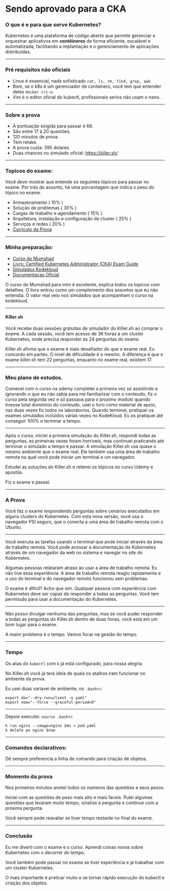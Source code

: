 # Sendo aprovado para a CKA

### O que é e para que serve Kubernetes?

Kubernetes é uma plataforma de código aberto que permite gerenciar e orquestrar aplicativos em **contêineres** de forma eficiente, escalável e automatizada, facilitando a implantação e o gerenciamento de aplicações distribuídas.

---

### Pré requisitos não oficiais

- Linux é essencial, nada sofisticado ```cat, ls, rm, find, grep, awk```
- Bom, se o k8s é um gerenciador de containers, você tem que entender deles ```docker cri-o```. 
- Vim é o editor oficial do kubectl, profissionais serios não usam o nano.

---
### Sobre a prova

- À pontuação exigida para passar é 66.
- São entre 17 à 20 questões.
- 120 minutos de prova.
- Tem retake. 
- A prova custa: 395 dolares.
- Duas chances no simulado oficial: https://killer.sh/

---
### Topicos do exame: 

Você deve mostrar que entende os seguintes tópicos para passar no exame. Por trás do assunto, há uma porcentagem que indica o peso do tópico no exame.
- Armazenamento ( 10% )
- Solução de problemas ( 30% )
- Cargas de trabalho e agendamento ( 15% )
- Arquitetura, instalação e configuração de cluster ( 25% ) 
- Serviços e redes ( 20% )
- [Curriculo da Prova](https://github.com/cncf/curriculum/blob/master/CKA_Curriculum_v1.27.pdf)

---
### Minha preparação:

- [Curso do Mumshad](https://www.udemy.com/course/certified-kubernetes-administrator-with-practice-tests/)
- [Livro: Certified Kubernetes Administrator (CKA) Exam Guide](https://www.packtpub.com/product/certified-kubernetes-administrator-cka-exam-guide/9781803238265)
- [Simulados Kodekloud](https://kodekloud.com/topic/lab-cka-mock-exam-1/)
- [Documentacao Oficial](https://kubernetes.io/docs/)

O curso do Mumshad para mim é excelente, explica todos os topicos com detalhes. O livro entrou como um complemento dos assuntos que eu não entendia. O valor real veio nos simulados que acompanham o curso na kodekloud.

---

#### Killer.sh

Você recebe duas sessões gratuitas de simulador do Killer.sh ao comprar o exame. A cada sessão, você tem acesso de 36 horas a um cluster Kubernetes, onde precisa responder às 24 perguntas do exame.

Killer.sh afirma que o exame é mais desafiador do que o exame real. Eu concordo em partes. O nivel de dificuldade é o mesmo. A diferença é que o exame killer.sh tem 22 perguntas, enquanto no exame real, existem 17.

---
### Meu plano de estudos.

Comecei com o curso na udemy completei a primeira vez só assistindo e ignorando o que eu não sabia para me familiarizar com o conteudo, fiz o curso pela segunda vez e só passava para o proximo modulo quando tivesse total domininio do conteudo, usei o livro como material de apoio, nas duas vezes fiz todos os laboratorios. Quando terminei, pratiquei os exames simulados incluídos várias vezes no KodeKloud. Eu os pratiquei até conseguir 100% e terminar a tempo.

---

Após o curso, iniciei a primeira simulação do Killer.sh, respondi todas as perguntas, as primeiras vezes foram horriveis, mas continuei praticando até terminar o simulado a tempo e passar. A simulação Killer.sh usa quase o mesmo ambiente que o exame real. Ele também usa uma área de trabalho remota na qual você pode iniciar um terminal e um navegador.

Estudei as soluções do Killer.sh e reiterei os tópicos no curso Udemy e apostila.

Fiz o exame e passei.

---
### A Prova

Você faz o exame respondendo perguntas sobre cenários executados em alguns
clusters do Kubernetes. Com esta nova versão, você usa o navegador PSI seguro, que o conecta a uma área de trabalho remota com o Ubuntu.

---

Você executa as tarefas usando o terminal que pode iniciar através da área de trabalho remota. Você pode acessar a documentação do Kubernetes através de um navegador da web no sistema e navegar no site do Kubernetes.

Algumas pessoas relataram atraso ao usar a área de trabalho remota. Eu não tive essa experiência. A área de trabalho remota reagiu rapidamente e o uso do terminal e do navegador remoto funcionou sem problemas.

O exame é difícil? Acho que sim. Qualquer pessoa com experiência com Kubernetes deve ser capaz de responder a todas as perguntas. Você tem permissão para usar a documentação do Kubernetes.

---

Não posso divulgar nenhuma das perguntas, mas se você puder responder a todas as perguntas do Killer.sh dentro de duas horas, você está em um bom lugar para o exame.

A maior problema é o tempo. Vamos focar na gestão do tempo.

---

### Tempo

Os alias do `kubectl` com `k` já está configurado, para nossa alegria.

No Killer.sh você já terá ideia de quais os atalhos iram funcionar no ambiente da prova. 

Eu usei duas variavei de ambiente, no ```.bashrc```:

```
export do="--dry-run=client -o yaml"
export now="--force --graceful-period=0"
```

---

Depois executei: ```source .bashrc```

```
k run nginx --image=nginx $do > pod.yaml
k delete po nginx $now 
```

---
### Comandos declarativos:

Dê sempre preferencia a linha de comando para criação de objetos.

---

### Momento da prova

Nos primeiros minutos anotei todos os numeros das questões e seus pesos.  

Iniciei com as questões de peso mais alto e mais faceis. Pulei algumas questões que levaram muito tempo, sinalize a pergunta e continue com a próxima pergunta.

Você sempre pode reavaliar se tiver tempo restante no final do exame.

---
### Conclusão
Eu me diverti com o exame e o curso. Aprendi coisas novas sobre Kubernetes com o decorrer do tempo. 

Você também pode passar no exame se tiver experiência e já trabalhar com um cluster Kubernetes.

O mais importante é praticar muito e se tornar rápido execução do kubectl e criação dos objetos. 